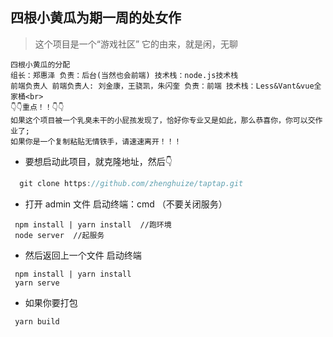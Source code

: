 ## 四根小黄瓜为期一周的处女作
> 这个项目是一个“游戏社区” 它的由来，就是闲，无聊
```
四根小黄瓜的分配
组长：郑惠泽 负责：后台(当然也会前端) 技术栈：node.js技术栈
前端负责人 前端负责人: 刘金康，王骁凯，朱闪奎 负责：前端 技术栈：Less&Vant&vue全家桶<br>
👇👇重点！！👇👇
如果这个项目被一个乳臭未干的小屁孩发现了，恰好你专业又是如此，那么恭喜你，你可以交作业了;
如果你是一个复制粘贴无情铁手，请速速离开！！！
```
+ 要想启动此项目，就克隆地址，然后👇
```javascript
  git clone https://github.com/zhenghuize/taptap.git
```
+ 打开 admin 文件  启动终端：cmd （不要关闭服务）
```
 npm install | yarn install  //跑环境
 node server  //起服务
```
+ 然后返回上一个文件 启动终端
```
 npm install | yarn install
 yarn serve
```
+ 如果你要打包
```
 yarn build
```

